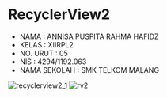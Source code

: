 # RecyclerView2

- NAMA    : ANNISA PUSPITA RAHMA HAFIDZ
- KELAS   : XIIRPL2
- NO. URUT : 05
- NIS     : 4294/1192.063
- NAMA SEKOLAH  : SMK TELKOM MALANG

![recyclerview2_1](https://cloud.githubusercontent.com/assets/22728350/20027618/18244520-a34b-11e6-8760-0a69454df579.PNG)
![rv2](https://cloud.githubusercontent.com/assets/22728350/20027639/6c610e98-a34b-11e6-9b8b-06389d6049d1.PNG)


